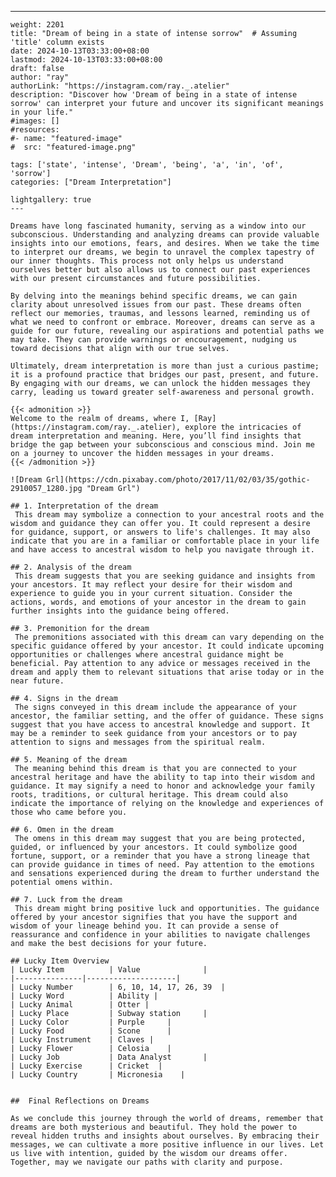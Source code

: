 ---
    weight: 2201
    title: "Dream of being in a state of intense sorrow"  # Assuming 'title' column exists
    date: 2024-10-13T03:33:00+08:00
    lastmod: 2024-10-13T03:33:00+08:00
    draft: false
    author: "ray"
    authorLink: "https://instagram.com/ray._.atelier"
    description: "Discover how 'Dream of being in a state of intense sorrow' can interpret your future and uncover its significant meanings in your life."
    #images: []
    #resources:
    #- name: "featured-image"
    #  src: "featured-image.png"
    
    tags: ['state', 'intense', 'Dream', 'being', 'a', 'in', 'of', 'sorrow']
    categories: ["Dream Interpretation"]
    
    lightgallery: true
    ---
    
    Dreams have long fascinated humanity, serving as a window into our subconscious. Understanding and analyzing dreams can provide valuable insights into our emotions, fears, and desires. When we take the time to interpret our dreams, we begin to unravel the complex tapestry of our inner thoughts. This process not only helps us understand ourselves better but also allows us to connect our past experiences with our present circumstances and future possibilities.
    
    By delving into the meanings behind specific dreams, we can gain clarity about unresolved issues from our past. These dreams often reflect our memories, traumas, and lessons learned, reminding us of what we need to confront or embrace. Moreover, dreams can serve as a guide for our future, revealing our aspirations and potential paths we may take. They can provide warnings or encouragement, nudging us toward decisions that align with our true selves.
    
    Ultimately, dream interpretation is more than just a curious pastime; it is a profound practice that bridges our past, present, and future. By engaging with our dreams, we can unlock the hidden messages they carry, leading us toward greater self-awareness and personal growth.
    
    {{< admonition >}}
    Welcome to the realm of dreams, where I, [Ray](https://instagram.com/ray._.atelier), explore the intricacies of dream interpretation and meaning. Here, you’ll find insights that bridge the gap between your subconscious and conscious mind. Join me on a journey to uncover the hidden messages in your dreams.
    {{< /admonition >}}
    
    ![Dream Grl](https://cdn.pixabay.com/photo/2017/11/02/03/35/gothic-2910057_1280.jpg "Dream Grl")
    
    ## 1. Interpretation of the dream
     This dream may symbolize a connection to your ancestral roots and the wisdom and guidance they can offer you. It could represent a desire for guidance, support, or answers to life's challenges. It may also indicate that you are in a familiar or comfortable place in your life and have access to ancestral wisdom to help you navigate through it.
    
    ## 2. Analysis of the dream
     This dream suggests that you are seeking guidance and insights from your ancestors. It may reflect your desire for their wisdom and experience to guide you in your current situation. Consider the actions, words, and emotions of your ancestor in the dream to gain further insights into the guidance being offered.
    
    ## 3. Premonition for the dream
     The premonitions associated with this dream can vary depending on the specific guidance offered by your ancestor. It could indicate upcoming opportunities or challenges where ancestral guidance might be beneficial. Pay attention to any advice or messages received in the dream and apply them to relevant situations that arise today or in the near future.
    
    ## 4. Signs in the dream
     The signs conveyed in this dream include the appearance of your ancestor, the familiar setting, and the offer of guidance. These signs suggest that you have access to ancestral knowledge and support. It may be a reminder to seek guidance from your ancestors or to pay attention to signs and messages from the spiritual realm.
    
    ## 5. Meaning of the dream
     The meaning behind this dream is that you are connected to your ancestral heritage and have the ability to tap into their wisdom and guidance. It may signify a need to honor and acknowledge your family roots, traditions, or cultural heritage. This dream could also indicate the importance of relying on the knowledge and experiences of those who came before you.
    
    ## 6. Omen in the dream
     The omens in this dream may suggest that you are being protected, guided, or influenced by your ancestors. It could symbolize good fortune, support, or a reminder that you have a strong lineage that can provide guidance in times of need. Pay attention to the emotions and sensations experienced during the dream to further understand the potential omens within.
    
    ## 7. Luck from the dream
     This dream might bring positive luck and opportunities. The guidance offered by your ancestor signifies that you have the support and wisdom of your lineage behind you. It can provide a sense of reassurance and confidence in your abilities to navigate challenges and make the best decisions for your future.
    
    ## Lucky Item Overview
    | Lucky Item          | Value              |
    |---------------|--------------------|
    | Lucky Number        | 6, 10, 14, 17, 26, 39  |
    | Lucky Word          | Ability |
    | Lucky Animal        | Otter |
    | Lucky Place         | Subway station     |
    | Lucky Color         | Purple     |
    | Lucky Food          | Scone      |
    | Lucky Instrument    | Claves |
    | Lucky Flower        | Celosia    |
    | Lucky Job           | Data Analyst       |
    | Lucky Exercise      | Cricket  |
    | Lucky Country       | Micronesia    |
    
    
    ##  Final Reflections on Dreams
    
    As we conclude this journey through the world of dreams, remember that dreams are both mysterious and beautiful. They hold the power to reveal hidden truths and insights about ourselves. By embracing their messages, we can cultivate a more positive influence in our lives. Let us live with intention, guided by the wisdom our dreams offer. Together, may we navigate our paths with clarity and purpose.
    